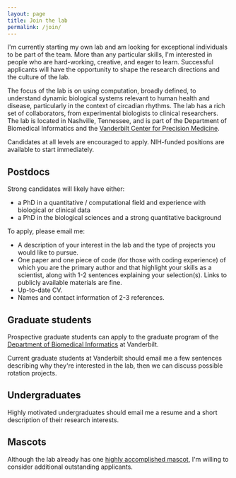 ```yaml
---
layout: page
title: Join the lab
permalink: /join/
---
```


I'm currently starting my own lab and am looking for exceptional individuals to be part of the team. More than any particular skills, I'm interested in people who are hard-working, creative, and eager to learn. Successful applicants will have the opportunity to shape the research directions and the culture of the lab.

The focus of the lab is on using computation, broadly defined, to understand dynamic biological systems relevant to human health and disease, particularly in the context of circadian rhythms. The lab has a rich set of collaborators, from experimental biologists to clinical researchers. The lab is located in Nashville, Tennessee, and is part of the Department of Biomedical Informatics and the [Vanderbilt Center for Precision Medicine](https://www.vumc.org/cpm).

Candidates at all levels are encouraged to apply. NIH-funded positions are available to start immediately.

## Postdocs

Strong candidates will likely have either:

- a PhD in a quantitative / computational field and experience with biological or clinical data
- a PhD in the biological sciences and a strong quantitative background

To apply, please email me:

- A description of your interest in the lab and the type of projects you would like to pursue.
- One paper and one piece of code (for those with coding experience) of which you are the primary author and that highlight your skills as a scientist, along with 1-2 sentences explaining your selection(s). Links to publicly available materials are fine.
- Up-to-date CV.
- Names and contact information of 2-3 references.

## Graduate students

Prospective graduate students can apply to the graduate program of the [Department of Biomedical Informatics](https://www.vumc.org/dbmi/research-ms-and-phd-program) at Vanderbilt.

Current graduate students at Vanderbilt should email me a few sentences describing why they're interested in the lab, then we can discuss possible rotation projects.

## Undergraduates

Highly motivated undergraduates should email me a resume and a short description of their research interests.

## Mascots

Although the lab already has one [highly accomplished mascot](http://www.dogshowscores.com/dogs/DN33239206), I'm willing to consider additional outstanding applicants.
